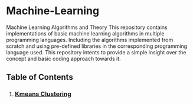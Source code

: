 # Machine-Learning
Machine Learning Algorithms and Theory
This repository contains implementations of basic machine learning algorithms in multiple programming languages. Including the algorithms implemented from scratch and using pre-defined libraries in the corresponding programming language used. This repository intents to provide a simple insight over the concept and basic coding approach towards it.

## Table of Contents
1. ### [Kmeans Clustering](https://github.com/Ayush-Shyam-Kumar/Machine-Learning/tree/master/Kmeans) 
